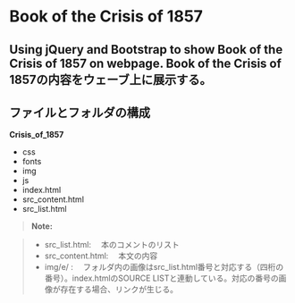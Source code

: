 Book of the Crisis of 1857
===================

Using jQuery and Bootstrap to show Book of the Crisis of 1857 on webpage.
Book of the Crisis of 1857の内容をウェーブ上に展示する。
----------


ファイルとフォルダの構成
-------------
**Crisis_of_1857**
 -  <i class="icon-folder-open"></i>css 
 -  <i class="icon-folder-open"></i>fonts 
 -  <i class="icon-folder-open"></i>img 
 -  <i class="icon-folder-open"></i>js
 - <i class="icon-file"></i>index.html
 - <i class="icon-file"></i>src_content.html
 - <i class="icon-file"></i>src_list.html

 

> **Note:**

> - <i class="icon-file"></i>src_list.html:　 本のコメントのリスト
> - <i class="icon-file"></i>src_content.html: 　本文の内容
> - <i class="icon-folder-open"></i>img/e/ : 　フォルダ内の画像はsrc_list.html番号と対応する（四桁の番号）。index.htmlのSOURCE LISTと連動している。対応の番号の画像が存在する場合、リンクが生じる。
